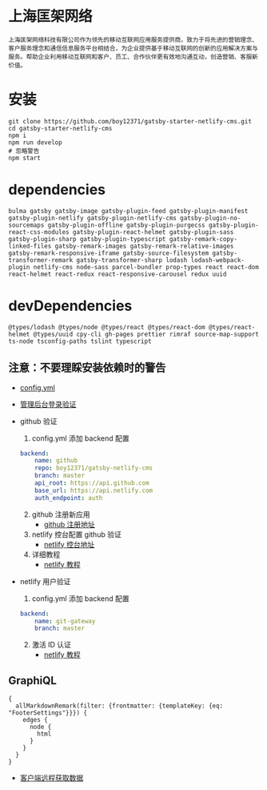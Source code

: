 # 上海匡架网络

```
上海匡架网络科技有限公司作为领先的移动互联网应用服务提供商，致力于将先进的营销理念、客户服务理念和通信信息服务平台相结合，为企业提供基于移动互联网的创新的应用解决方案与服务。帮助企业利用移动互联网和客户、员工、合作伙伴更有效地沟通互动，创造营销、客服新价值。
```

# 安装

```
git clone https://github.com/boy12371/gatsby-starter-netlify-cms.git
cd gatsby-starter-netlify-cms
npm i
npm run develop
# 忽略警告
npm start
```

# dependencies

```
bulma gatsby gatsby-image gatsby-plugin-feed gatsby-plugin-manifest gatsby-plugin-netlify gatsby-plugin-netlify-cms gatsby-plugin-no-sourcemaps gatsby-plugin-offline gatsby-plugin-purgecss gatsby-plugin-react-css-modules gatsby-plugin-react-helmet gatsby-plugin-sass gatsby-plugin-sharp gatsby-plugin-typescript gatsby-remark-copy-linked-files gatsby-remark-images gatsby-remark-relative-images gatsby-remark-responsive-iframe gatsby-source-filesystem gatsby-transformer-remark gatsby-transformer-sharp lodash lodash-webpack-plugin netlify-cms node-sass parcel-bundler prop-types react react-dom react-helmet react-redux react-responsive-carousel redux uuid
```

# devDependencies

```
@types/lodash @types/node @types/react @types/react-dom @types/react-helmet @types/uuid cpy-cli gh-pages prettier rimraf source-map-support ts-node tsconfig-paths tslint typescript
```

## 注意：不要理睬安装依赖时的警告

-   [config.yml](./static/kuang/config.yml)

*   [管理后台登录验证](https://www.netlifycms.org/docs/authentication-backends/)

*   github 验证

    1. config.yml 添加 backend 配置

    ```yaml
    backend:
        name: github
        repo: boy12371/gatsby-netlify-cms
        branch: master
        api_root: https://api.github.com
        base_url: https://api.netlify.com
        auth_endpoint: auth
    ```

    2. github 注册新应用
        - [github 注册地址](https://github.com/settings/developers)
    3. netlify 控台配置 github 验证
        - [netlify 控台地址](https://app.netlify.com)
    4. 详细教程
        - [netlify 教程](https://www.netlify.com/docs/authentication-providers/)

*   netlify 用户验证

    1. config.yml 添加 backend 配置

    ```yaml
    backend:
        name: git-gateway
        branch: master
    ```

    2. 激活 ID 认证
        - [netlify 教程](https://www.netlify.com/docs/identity)

## GraphiQL

```graphiql
{
  allMarkdownRemark(filter: {frontmatter: {templateKey: {eq: "FooterSettings"}}}) {
    edges {
      node {
        html
      }
    }
  }
}
```

-   [客户端远程获取数据](https://www.gatsbyjs.org/docs/client-data-fetching)
